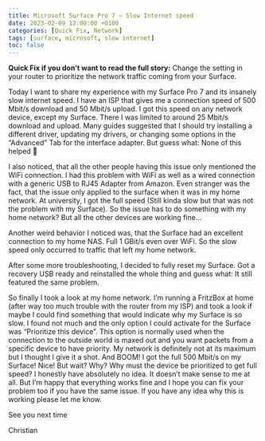 ```yaml
---
title: Microsoft Surface Pro 7 – Slow Internet speed
date: 2023-02-09 12:00:00 +0100
categories: [Quick Fix, Network]
tags: [surface, microsoft, slow internet]
toc: false
---
```


**Quick Fix if you don’t want to read the full story:** Change the setting in your router to prioritize the network traffic coming from your Surface.

Today I want to share my experience with my Surface Pro 7 and its insanely slow internet speed. I have an ISP that gives me a connection speed of 500 Mbit/s download and 50 Mbit/s upload. I got this speed on any network device, except my Surface. There I was limited to around 25 Mbit/s download and upload. Many guides suggested that I should try installing a different driver, updating my drivers, or changing some options in the “Advanced” Tab for the interface adapter. But guess what: None of this helped 🙂

I also noticed, that all the other people having this issue only mentioned the WiFi connection. I had this problem with WiFi as well as a wired connection with a generic USB to RJ45 Adapter from Amazon. Even stranger was the fact, that the issue only applied to the surface when it was in my home network. At university, I got the full speed (Still kinda slow but that was not the problem with my Surface). So the issue has to do something with my home network? But all the other devices are working fine…

Another weird behavior I noticed was, that the Surface had an excellent connection to my home NAS. Full 1 GBit/s even over WiFi. So the slow speed only occurred to traffic that left my home network.

After some more troubleshooting, I decided to fully reset my Surface. Got a recovery USB ready and reinstalled the whole thing and guess what: It still featured the same problem.

So finally I took a look at my home network. I’m running a FritzBox at home (after way too much trouble with the router from my ISP) and took a look if maybe I could find something that would indicate why my Surface is so slow. I found not much and the only option I could activate for the Surface was “Prioritize this device”. This option is normally used when the connection to the outside world is maxed out and you want packets from a specific device to have priority. My network is definitely not at its maximum but I thought I give it a shot. And BOOM! I got the full 500 Mbit/s on my Surface! Nice! But wait? Why? Why must the device be prioritized to get full speed? I honestly have absolutely no idea. It doesn’t make sense to me at all. But I’m happy that everything works fine and I hope you can fix your problem too if you have the same issue. If you have any idea why this is working please let me know.

See you next time

Christian
